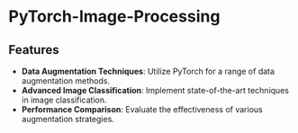 # PyTorch-Image-Processing


## Features
- **Data Augmentation Techniques**: Utilize PyTorch for a range of data augmentation methods.
- **Advanced Image Classification**: Implement state-of-the-art techniques in image classification.
- **Performance Comparison**: Evaluate the effectiveness of various augmentation strategies.
